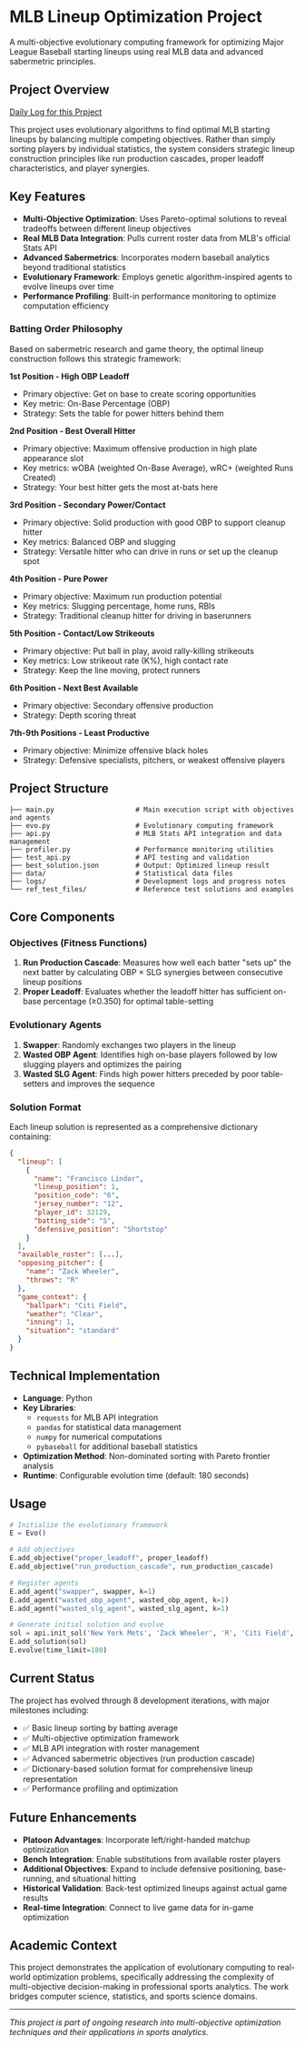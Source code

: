 # MLB Lineup Optimization Project

A multi-objective evolutionary computing framework for optimizing Major League Baseball starting lineups using real MLB data and advanced sabermetric principles.

## Project Overview

[Daily Log for this Prpject](log.md)

This project uses evolutionary algorithms to find optimal MLB starting lineups by balancing multiple competing objectives. Rather than simply sorting players by individual statistics, the system considers strategic lineup construction principles like run production cascades, proper leadoff characteristics, and player synergies.

## Key Features

- **Multi-Objective Optimization**: Uses Pareto-optimal solutions to reveal tradeoffs between different lineup objectives
- **Real MLB Data Integration**: Pulls current roster data from MLB's official Stats API
- **Advanced Sabermetrics**: Incorporates modern baseball analytics beyond traditional statistics
- **Evolutionary Framework**: Employs genetic algorithm-inspired agents to evolve lineups over time
- **Performance Profiling**: Built-in performance monitoring to optimize computation efficiency

### Batting Order Philosophy

Based on sabermetric research and game theory, the optimal lineup construction follows this strategic framework:

**1st Position - High OBP Leadoff**  

- Primary objective: Get on base to create scoring opportunities
- Key metric: On-Base Percentage (OBP)
- Strategy: Sets the table for power hitters behind them

**2nd Position - Best Overall Hitter**  

- Primary objective: Maximum offensive production in high plate appearance slot
- Key metrics: wOBA (weighted On-Base Average), wRC+ (weighted Runs Created)
- Strategy: Your best hitter gets the most at-bats here

**3rd Position - Secondary Power/Contact**  

- Primary objective: Solid production with good OBP to support cleanup hitter
- Key metrics: Balanced OBP and slugging
- Strategy: Versatile hitter who can drive in runs or set up the cleanup spot

**4th Position - Pure Power**  

- Primary objective: Maximum run production potential
- Key metrics: Slugging percentage, home runs, RBIs
- Strategy: Traditional cleanup hitter for driving in baserunners

**5th Position - Contact/Low Strikeouts**  

- Primary objective: Put ball in play, avoid rally-killing strikeouts
- Key metrics: Low strikeout rate (K%), high contact rate
- Strategy: Keep the line moving, protect runners

**6th Position - Next Best Available**  

- Primary objective: Secondary offensive production
- Strategy: Depth scoring threat

**7th-9th Positions - Least Productive**

- Primary objective: Minimize offensive black holes
- Strategy: Defensive specialists, pitchers, or weakest offensive players

## Project Structure

```
├── main.py                    # Main execution script with objectives and agents
├── evo.py                     # Evolutionary computing framework
├── api.py                     # MLB Stats API integration and data management
├── profiler.py                # Performance monitoring utilities
├── test_api.py                # API testing and validation
├── best_solution.json         # Output: Optimized lineup result
├── data/                      # Statistical data files
├── logs/                      # Development logs and progress notes
└── ref_test_files/            # Reference test solutions and examples
```

## Core Components

### Objectives (Fitness Functions)

1. **Run Production Cascade**: Measures how well each batter "sets up" the next batter by calculating OBP × SLG synergies between consecutive lineup positions
2. **Proper Leadoff**: Evaluates whether the leadoff hitter has sufficient on-base percentage (≥0.350) for optimal table-setting

### Evolutionary Agents

1. **Swapper**: Randomly exchanges two players in the lineup
2. **Wasted OBP Agent**: Identifies high on-base players followed by low slugging players and optimizes the pairing
3. **Wasted SLG Agent**: Finds high power hitters preceded by poor table-setters and improves the sequence

### Solution Format

Each lineup solution is represented as a comprehensive dictionary containing:

```json
{
  "lineup": [
    {
      "name": "Francisco Lindor",
      "lineup_position": 1,
      "position_code": "6",
      "jersey_number": "12",
      "player_id": 32129,
      "batting_side": "S",
      "defensive_position": "Shortstop"
    }
  ],
  "available_roster": [...],
  "opposing_pitcher": {
    "name": "Zack Wheeler",
    "throws": "R"
  },
  "game_context": {
    "ballpark": "Citi Field",
    "weather": "Clear",
    "inning": 1,
    "situation": "standard"
  }
}
```

## Technical Implementation

- **Language**: Python
- **Key Libraries**: 
  - `requests` for MLB API integration
  - `pandas` for statistical data management
  - `numpy` for numerical computations
  - `pybaseball` for additional baseball statistics
- **Optimization Method**: Non-dominated sorting with Pareto frontier analysis
- **Runtime**: Configurable evolution time (default: 180 seconds)

## Usage

```python
# Initialize the evolutionary framework
E = Evo()

# Add objectives
E.add_objective("proper_leadoff", proper_leadoff)
E.add_objective("run_production_cascade", run_production_cascade)

# Register agents
E.add_agent("swapper", swapper, k=1)
E.add_agent("wasted_obp_agent", wasted_obp_agent, k=1)
E.add_agent("wasted_slg_agent", wasted_slg_agent, k=1)

# Generate initial solution and evolve
sol = api.init_sol('New York Mets', 'Zack Wheeler', 'R', 'Citi Field', 'Clear')
E.add_solution(sol)
E.evolve(time_limit=180)
```

## Current Status

The project has evolved through 8 development iterations, with major milestones including:

- ✅ Basic lineup sorting by batting average
- ✅ Multi-objective optimization framework
- ✅ MLB API integration with roster management
- ✅ Advanced sabermetric objectives (run production cascade)
- ✅ Dictionary-based solution format for comprehensive lineup representation
- ✅ Performance profiling and optimization

## Future Enhancements

- **Platoon Advantages**: Incorporate left/right-handed matchup optimization
- **Bench Integration**: Enable substitutions from available roster players
- **Additional Objectives**: Expand to include defensive positioning, base-running, and situational hitting
- **Historical Validation**: Back-test optimized lineups against actual game results
- **Real-time Integration**: Connect to live game data for in-game optimization

## Academic Context

This project demonstrates the application of evolutionary computing to real-world optimization problems, specifically addressing the complexity of multi-objective decision-making in professional sports analytics. The work bridges computer science, statistics, and sports science domains.

---

*This project is part of ongoing research into multi-objective optimization techniques and their applications in sports analytics.*
